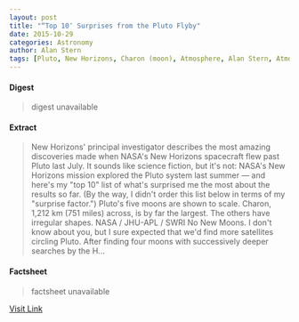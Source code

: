 ```yaml
---
layout: post
title: "“Top 10″ Surprises from the Pluto Flyby"
date: 2015-10-29
categories: Astronomy
author: Alan Stern
tags: [Pluto, New Horizons, Charon (moon), Atmosphere, Alan Stern, Atmosphere of Pluto, Kuiper belt, Space science, Outer space, Solar System, Bodies of the Solar System, Planets of the Solar System, Physical sciences, Planets, Astronomy, Planetary science]
---
```



#### Digest
>digest unavailable

#### Extract
>New Horizons' principal investigator describes the most amazing discoveries made when NASA's New Horizons spacecraft flew past Pluto last July. It sounds like science fiction, but it's not: NASA's New Horizons mission explored the Pluto system last summer — and here's my "top 10" list of what's surprised me the most about the results so far. (By the way, I didn't order this list below in terms of my "surprise factor.") Pluto's five moons are shown to scale. Charon, 1,212 km (751 miles) across, is by far the largest. The others have irregular shapes. NASA / JHU-APL / SWRI No New Moons. I don't know about you, but I sure expected that we'd find more satellites circling Pluto. After finding four moons with successively deeper searches by the H...

#### Factsheet
>factsheet unavailable

[Visit Link](http://www.skyandtelescope.com/uncategorized/top-10-surprises-from-the-pluto-flyby/)


